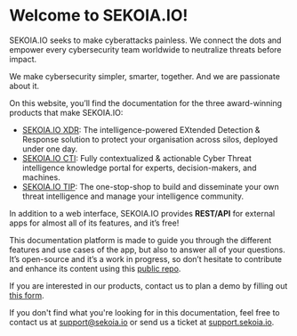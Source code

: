 # Welcome to SEKOIA.IO! 
SEKOIA.IO seeks to make cyberattacks painless. We connect the dots and empower every cybersecurity team worldwide to neutralize threats before impact. 

We make cybersecurity simpler, smarter, together. And we are passionate about it.

On this website, you’ll find the documentation for the three award-winning products that make SEKOIA.IO: 

- [SEKOIA.IO XDR](https://www.sekoia.io/en/sekoia-io-xdr/): The intelligence-powered EXtended Detection & Response solution to protect your organisation across silos, deployed under one day.
- [SEKOIA.IO CTI](https://www.sekoia.io/en/sekoia-io-cti/): Fully contextualized & actionable Cyber Threat intelligence knowledge portal for experts, decision-makers, and machines.
- [SEKOIA.IO TIP](https://www.sekoia.io/en/sekoia-io-tip/): The one-stop-shop to build and disseminate your own threat intelligence and manage your intelligence community.

In addition to a web interface, SEKOIA.IO provides **REST/API** for external apps for almost all of its features, and it’s free! 

This documentation platform is made to guide you through the different features and use cases of the app, but also to answer all of your questions. It’s open-source and it’s a work in progress, so don’t hesitate to contribute and enhance its content using this [public repo](https://github.com/SEKOIA-IO/documentation). 

If you are interested in our products, contact us to plan a demo by filling out [this form](https://www.sekoia.io/en/contact/).

If you don't find what you're looking for in this documentation, feel free to contact us at support@sekoia.io or send us a ticket at [support.sekoia.io](https://support.sekoia.io).
